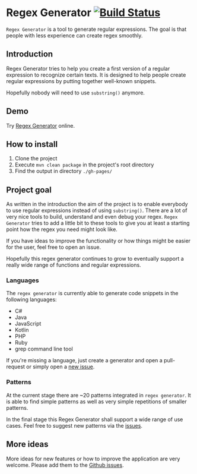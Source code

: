 # Regex Generator [![Build Status](https://github.com/noxone/regex-generator/actions/workflows/test.yml/badge.svg)](https://github.com/noxone/regex-generator/actions)

``Regex Generator`` is a tool to generate regular expressions. The goal is that people with less experience can create regex smoothly.

## Introduction

Regex Generator tries to help you create a first version of a regular expression to recognize certain texts. It is designed to help people create regular expressions by putting together well-known snippets.

Hopefully nobody will need to use ``substring()`` anymore.

## Demo

Try [Regex Generator](https://noxone.github.io/regex-generator/) online.

## How to install

1. Clone the project
2. Execute ``mvn clean package`` in the project's root directory
3. Find the output in directory ``./gh-pages/``

## Project goal

As written in the introduction the aim of the project is to enable everybody to use regular expressions instead of using ``substring()``. There are a lot of very nice tools to build, understand and even debug your regex. ``Regex Generator`` tries to add a little bit to these tools to give you at least a starting point how the regex you need might look like.

If you have ideas to improve the functionality or how things might be easier for the user, feel free to open an issue.

Hopefully this regex generator continues to grow to eventually support a really wide range of functions and regular expressions.

### Languages

The ``regex generator`` is currently able to generate code snippets in the following languages:

- C#
- Java
- JavaScript
- Kotlin
- PHP
- Ruby
- grep command line tool

If you're missing a language, just create a generator and open a pull-request or simply open a [new issue](https://github.com/noxone/regex-generator/issues/new?assignees=&labels=New+language&template=add-language.md&title=).

### Patterns

At the current stage there are ~20 patterns integrated in ``regex generator``. It is able to find simple patterns as well as very simple repetitions of smaller patterns.

In the final stage this Regex Generator shall support a wide range of use cases. Feel free to suggest new patterns via the [issues](https://github.com/noxone/regex-generator/issues/new?assignees=&labels=New+language&template=add-programming-language.md&title=).

## More ideas

More ideas for new features or how to improve the application are very welcome. Please add them to the [Github issues](https://github.com/noxone/regex-generator/issues).
